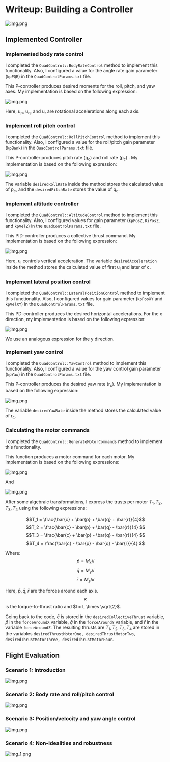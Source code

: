 # Writeup: Building a Controller #

![img.png](img/controller_design.png)

## Implemented Controller


### Implemented body rate control  

I completed the `QuadControl::BodyRateControl` method
to implement this functionality.
Also, I configured a value for the angle rate gain parameter (`kpPQR`)
in the `QuadControlParams.txt` file.

This P-controller produces desired moments for the
roll, pitch, and yaw axes.
My implementation is based on the following expression:

![img.png](img/body_rate_controller.png)

Here, u<sub>p</sub>, u<sub>q</sub>, and u<sub>r</sub> are
rotational accelerations along each axis.

### Implement roll pitch control

I completed the `QuadControl::RollPitchControl` method
to implement this functionality.
Also, I configured a value for the roll/pitch gain parameter (`kpBank`)
in the `QuadControlParams.txt` file.

This P-controller produces pitch rate (q<sub>c</sub>) and roll rate (p<sub>c</sub>) .
My implementation is based on the following expression:

![img.png](img/roll_pitch_control.png)

The variable `desiredRollRate` inside the method stores
the calculated value of p<sub>c</sub>, and the `desiredPitchRate`
stores the value of q<sub>c</sub>.

### Implement altitude controller

I completed the `QuadControl::AltitudeControl` method
to implement this functionality.
Also, I configured values for gain parameter (`kpPosZ`, `KiPosZ`, and `kpVelZ`)
in the `QuadControlParams.txt` file.

This PID-controller produces  a collective thrust command.
My implementation is based on the following expression:

![img.png](img/altitude_controller.png)

Here, u<sub>l</sub> controls vertical acceleration.
The variable `desiredAcceleration` inside the method stores
the calculated value of first u<sub>l</sub> and later
of c.

### Implement lateral position control

I completed the `QuadControl::LateralPositionControl` method
to implement this functionality.
Also, I configured values for gain parameter (`kpPosXY` and `kpVelXY`)
in the `QuadControlParams.txt` file.

This PD-controller produces the desired horizontal
accelerations.
For the x direction, my implementation is based on the
following expression:

![img.png](img/lateral_position_controller.png)

We use an analogous expression for the y direction.


### Implement yaw control
I completed the `QuadControl::YawControl` method
to implement this functionality.
Also, I configured a value for the yaw control gain parameter (`kpYaw`)
in the `QuadControlParams.txt` file.

This P-controller produces the desired yaw rate (r<sub>c</sub>).
My implementation is based on the following expression:

![img.png](img/yaw_controller.png)

The variable `desiredYawRate` inside the method stores
the calculated value of r<sub>c</sub>.

### Calculating the motor commands

I completed the `QuadControl::GenerateMotorCommands` method
to implement this functionality.

This function produces a motor command for each motor.
My implementation is based on the following expressions:

![img.png](img/motor_commands_1.png)

And

![img.png](img/motor_commands_2.png)

After some algebraic transformations, I express the trusts per motor $T_1, T_2, T_3,T_4$
using the following expressions:

$$T_1 = \frac{\bar{c} + \bar{p} + \bar{q} + \bar{r}}{4}$$
$$T_2 = \frac{\bar{c} - \bar{p} + \bar{q} - \bar{r}}{4} $$
$$T_3 = \frac{\bar{c} + \bar{p} - \bar{q} - \bar{r}}{4} $$
$$T_4 = \frac{\bar{c} - \bar{p} - \bar{q} - \bar{r}}{4} $$

Where:
$$\bar{p} = M_x/l$$
$$\bar{q} = M_y/l$$
$$\bar{r} = M_z/\kappa$$

Here, $\bar{p}, \bar{q}, \bar{r}$ are the forces around each axis. $$\kappa$$ is the torque-to-thrust ratio
and $l = L \times \sqrt{2}$.

Going back to the code, $\bar{c}$ is stored in the `desiredCollectiveThrust`
variable, $\bar{p}$ in the `forceAroundX` variable, $\bar{q}$ in the `forceAroundY`
variable, and $\bar{r}$ in the variable `forceAroundZ`. The resulting thrusts
are $T_1, T_2, T_3,T_4$ are stored in the variables `desiredThrustMotorOne, desiredThrustMotorTwo, desiredThrustMotorThree, desiredThrustMotorFour`.



## Flight Evaluation


### Scenario 1: Introduction  

![img.png](img/scenario_1.png)

### Scenario 2: Body rate and roll/pitch control  

![img.png](img/scenario_2.png)

### Scenario 3: Position/velocity and yaw angle control

![img.png](img/scenario_3.png)

### Scenario 4: Non-idealities and robustness   

![img_1.png](img/scenario_4.png)
